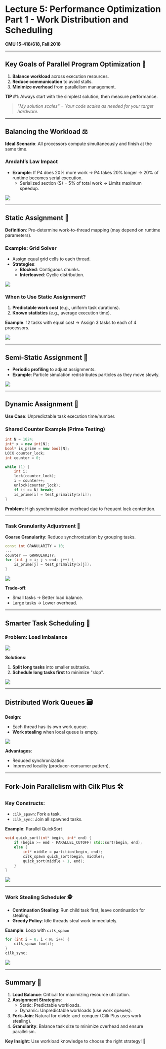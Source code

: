 # Lecture 5: Performance Optimization Part 1 - Work Distribution and Scheduling  
**CMU 15-418/618, Fall 2018**  

---

## Key Goals of Parallel Program Optimization 🎯  
1. **Balance workload** across execution resources.  
2. **Reduce communication** to avoid stalls.  
3. **Minimize overhead** from parallelism management.  

**TIP #1**: Always start with the simplest solution, then measure performance.  
> *"My solution scales" = Your code scales as needed for your target hardware.*  

---

## Balancing the Workload ⚖️  
**Ideal Scenario**: All processors compute simultaneously and finish at the same time.  

### Amdahl’s Law Impact  
- **Example**: If P4 does 20% more work → P4 takes 20% longer → 20% of runtime becomes serial execution.  
  - Serialized section (S) = 5% of total work → Limits maximum speedup.  

![](https://wy-static.wenxiaobai.com/chat-doc/e70f358a0a1014f049331520a37ab5cb-image.png)  

---

## Static Assignment 🔧  
**Definition**: Pre-determine work-to-thread mapping (may depend on runtime parameters).  

### Example: Grid Solver  
- Assign equal grid cells to each thread.  
- **Strategies**:  
  - **Blocked**: Contiguous chunks.  
  - **Interleaved**: Cyclic distribution.  

![](https://wy-static.wenxiaobai.com/chat-doc/26461c186285396fb237d4eec0e6f6c8-image.png)  

### When to Use Static Assignment?  
1. **Predictable work cost** (e.g., uniform task durations).  
2. **Known statistics** (e.g., average execution time).  

**Example**: 12 tasks with equal cost → Assign 3 tasks to each of 4 processors.  

![](https://wy-static.wenxiaobai.com/chat-doc/7839bd6877b039762e69a22a2ad59c04-image.png)  

---

## Semi-Static Assignment 🔄  
- **Periodic profiling** to adjust assignments.  
- **Example**: Particle simulation redistributes particles as they move slowly.  

![](https://wy-static.wenxiaobai.com/chat-doc/41ff8bbab4cc654edbce5d0c63b10453-image.png)  

---

## Dynamic Assignment 🚀  
**Use Case**: Unpredictable task execution time/number.  

### Shared Counter Example (Prime Testing)  
```cpp
int N = 1024;
int* x = new int[N];
bool* is_prime = new bool[N];
LOCK counter_lock;
int counter = 0;

while (1) {
    int i;
    lock(counter_lock);
    i = counter++;
    unlock(counter_lock);
    if (i >= N) break;
    is_prime[i] = test_primality(x[i]);
}
```
**Problem**: High synchronization overhead due to frequent lock contention.  

---

### Task Granularity Adjustment 🧩  
**Coarse Granularity**: Reduce synchronization by grouping tasks.  
```cpp
const int GRANULARITY = 10;
...
counter += GRANULARITY;
for (int j = i; j < end; j++) {
    is_prime[j] = test_primality(x[j]);
}
```
![](https://wy-static.wenxiaobai.com/chat-doc/31d8ffcab31d7243406eb1967e7db038-image.png)  

**Trade-off**:  
- Small tasks → Better load balance.  
- Large tasks → Lower overhead.  

---

## Smarter Task Scheduling 🧠  
### Problem: Load Imbalance  
![](https://wy-static.wenxiaobai.com/chat-doc/f83aa244f636d6bc65c54c867dfb6996-image.png)  

**Solutions**:  
1. **Split long tasks** into smaller subtasks.  
2. **Schedule long tasks first** to minimize "slop".  

![](https://wy-static.wenxiaobai.com/chat-doc/9f679bd90a0a65e2e7f5281d6d72e7e8-image.png)  

---

## Distributed Work Queues 🗃️  
**Design**:  
- Each thread has its own work queue.  
- **Work stealing** when local queue is empty.  

![](https://wy-static.wenxiaobai.com/chat-doc/0bfd9da26fb7d6ed368ecd363b4e9b8c-image.png)  

**Advantages**:  
- Reduced synchronization.  
- Improved locality (producer-consumer pattern).  

---

## Fork-Join Parallelism with Cilk Plus 🛠️  
### Key Constructs:  
- `cilk_spawn`: Fork a task.  
- `cilk_sync`: Join all spawned tasks.  

**Example**: Parallel QuickSort  
```cpp
void quick_sort(int* begin, int* end) {
    if (begin >= end - PARALLEL_CUTOFF) std::sort(begin, end);
    else {
        int* middle = partition(begin, end);
        cilk_spawn quick_sort(begin, middle);
        quick_sort(middle + 1, end);
    }
}
```
![](https://wy-static.wenxiaobai.com/chat-doc/8885883f8993f74824ac85047dc5521d-image.png)  

---

### Work Stealing Scheduler 🕵️  
- **Continuation Stealing**: Run child task first, leave continuation for stealing.  
- **Greedy Policy**: Idle threads steal work immediately.  

**Example**: Loop with `cilk_spawn`  
```cpp
for (int i = 0; i < N; i++) {
    cilk_spawn foo(i);
}
cilk_sync;
```
![](https://wy-static.wenxiaobai.com/chat-doc/67a8c1c00d8e46650428de9444e9310b-image.png)  

---

## Summary 📝  
1. **Load Balance**: Critical for maximizing resource utilization.  
2. **Assignment Strategies**:  
   - Static: Predictable workloads.  
   - Dynamic: Unpredictable workloads (use work queues).  
3. **Fork-Join**: Natural for divide-and-conquer (Cilk Plus uses work stealing).  
4. **Granularity**: Balance task size to minimize overhead and ensure parallelism.  

**Key Insight**: Use workload knowledge to choose the right strategy! 🚀  
